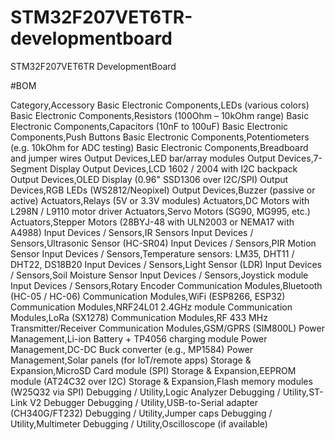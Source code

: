 # STM32F207VET6TR-developmentboard
STM32F207VET6TR DevelopmentBoard

#BOM 

Category,Accessory
Basic Electronic Components,LEDs (various colors)
Basic Electronic Components,Resistors (100Ohm – 10kOhm range)
Basic Electronic Components,Capacitors (10nF to 100uF)
Basic Electronic Components,Push Buttons
Basic Electronic Components,Potentiometers (e.g. 10kOhm for ADC testing)
Basic Electronic Components,Breadboard and jumper wires
Output Devices,LED bar/array modules
Output Devices,7-Segment Display
Output Devices,LCD 1602 / 2004 with I2C backpack
Output Devices,OLED Display (0.96" SSD1306 over I2C/SPI)
Output Devices,RGB LEDs (WS2812/Neopixel)
Output Devices,Buzzer (passive or active)
Actuators,Relays (5V or 3.3V modules)
Actuators,DC Motors with L298N / L9110 motor driver
Actuators,Servo Motors (SG90, MG995, etc.)
Actuators,Stepper Motors (28BYJ-48 with ULN2003 or NEMA17 with A4988)
Input Devices / Sensors,IR Sensors
Input Devices / Sensors,Ultrasonic Sensor (HC-SR04)
Input Devices / Sensors,PIR Motion Sensor
Input Devices / Sensors,Temperature sensors: LM35, DHT11 / DHT22, DS18B20
Input Devices / Sensors,Light Sensor (LDR)
Input Devices / Sensors,Soil Moisture Sensor
Input Devices / Sensors,Joystick module
Input Devices / Sensors,Rotary Encoder
Communication Modules,Bluetooth (HC-05 / HC-06)
Communication Modules,WiFi (ESP8266, ESP32)
Communication Modules,NRF24L01 2.4GHz module
Communication Modules,LoRa (SX1278)
Communication Modules,RF 433 MHz Transmitter/Receiver
Communication Modules,GSM/GPRS (SIM800L)
Power Management,Li-ion Battery + TP4056 charging module
Power Management,DC-DC Buck converter (e.g., MP1584)
Power Management,Solar panels (for IoT/remote apps)
Storage & Expansion,MicroSD Card module (SPI)
Storage & Expansion,EEPROM module (AT24C32 over I2C)
Storage & Expansion,Flash memory modules (W25Q32 via SPI)
Debugging / Utility,Logic Analyzer
Debugging / Utility,ST-Link V2 Debugger
Debugging / Utility,USB-to-Serial adapter (CH340G/FT232)
Debugging / Utility,Jumper caps
Debugging / Utility,Multimeter
Debugging / Utility,Oscilloscope (if available)
